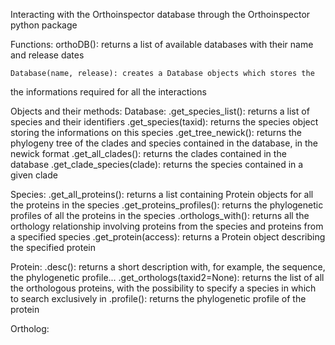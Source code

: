 Interacting with the Orthoinspector database through the Orthoinspector python package

Functions:
	orthoDB(): returns a list of available databases with their name and 
release dates

	Database(name, release): creates a Database objects which stores the
the informations required for all the interactions

Objects and their methods: 
Database: 
	.get_species_list(): returns a list of species and their identifiers 
	.get_species(taxid): returns the species object storing the
informations on this species 
	.get_tree_newick(): returns the phylogeny tree of the clades and
species contained in the database, in the newick format 
	.get_all_clades(): returns the clades contained in the database 
	.get_clade_species(clade): returns the species contained in a given
clade 

Species: 
	.get_all_proteins(): returns a list containing Protein objects for all
the proteins in the species 
	.get_proteins_profiles(): returns the phylogenetic profiles of all
the proteins in the species 
	.orthologs_with(): returns all the orthology relationship involving
proteins from the species and proteins from a specified species 
	.get_protein(access): returns a Protein object describing the
specified protein 

Protein: 
	.desc(): returns a short description with, for example, the sequence,
the phylogenetic profile... 
	.get_orthologs(taxid2=None): returns the list of all the orthologous 
proteins, with the possibility to specify a species in which to search
exclusively in 
	.profile(): returns the phylogenetic profile of the protein 

Ortholog:

